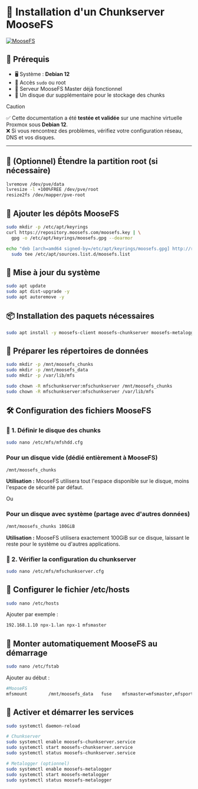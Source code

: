 # 🐘 Installation d'un Chunkserver MooseFS
[![MooseFS](https://img.shields.io/badge/MooseFS-Distributed%20FS-red?style=flat-square&logo=linux)](https://moosefs.com/)

## 🧾 Prérequis

* 🖥️ Système : **Debian 12**
* 🔐 Accès `sudo` ou root
* 🧠 Serveur MooseFS Master déjà fonctionnel
* 💽 Un disque dur supplémentaire pour le stockage des chunks

> [!caution]
> ✅ Cette documentation a été **testée et validée** sur une machine virtuelle Proxmox sous **Debian 12**.  
> ❌ Si vous rencontrez des problèmes, vérifiez votre configuration réseau, DNS et vos disques.

---

## 🧹 (Optionnel) Étendre la partition root (si nécessaire)

```bash
lvremove /dev/pve/data
lvresize -l +100%FREE /dev/pve/root
resize2fs /dev/mapper/pve-root
```

## 🐂 Ajouter les dépôts MooseFS

```bash
sudo mkdir -p /etc/apt/keyrings
curl https://repository.moosefs.com/moosefs.key | \
  gpg -o /etc/apt/keyrings/moosefs.gpg --dearmor

echo "deb [arch=amd64 signed-by=/etc/apt/keyrings/moosefs.gpg] http://repository.moosefs.com/moosefs-4/apt/debian/bookworm bookworm main" | \
  sudo tee /etc/apt/sources.list.d/moosefs.list
```

## 🔄 Mise à jour du système

```bash
sudo apt update
sudo apt dist-upgrade -y
sudo apt autoremove -y
```

## 📦 Installation des paquets nécessaires

```bash
sudo apt install -y moosefs-client moosefs-chunkserver moosefs-metalogger dfc
```

## 📁 Préparer les répertoires de données

```bash
sudo mkdir -p /mnt/moosefs_chunks
sudo mkdir -p /mnt/moosefs_data
sudo mkdir -p /var/lib/mfs

sudo chown -R mfschunkserver:mfschunkserver /mnt/moosefs_chunks
sudo chown -R mfschunkserver:mfschunkserver /var/lib/mfs
```

## 🛠️ Configuration des fichiers MooseFS

### 📌 1. Définir le disque des chunks

```bash
sudo nano /etc/mfs/mfshdd.cfg
```

### Pour un disque vide (dédié entièrement à MooseFS)

```bash
/mnt/moosefs_chunks
```

**Utilisation :** MooseFS utilisera tout l'espace disponible sur le disque, moins l'espace de sécurité par défaut.

Ou

### Pour un disque avec système (partage avec d'autres données)

```bash
/mnt/moosefs_chunks 100GiB
```

**Utilisation :** MooseFS utilisera exactement 100GiB sur ce disque, laissant le reste pour le système ou d'autres applications.

### 📌 2. Vérifier la configuration du chunkserver

```bash
sudo nano /etc/mfs/mfschunkserver.cfg
```

## 📇 Configurer le fichier /etc/hosts

```bash
sudo nano /etc/hosts
```

Ajouter par exemple :

```bash
192.168.1.10 npx-1.lan npx-1 mfsmaster
```

## 🔁 Monter automatiquement MooseFS au démarrage

```bash
sudo nano /etc/fstab
```

Ajouter au début : 

```bash
#MooseFS
mfsmount        /mnt/moosefs_data   fuse    mfsmaster=mfsmaster,mfsport=9421,_netdev,nonempty   0 0
```

## 🚀 Activer et démarrer les services

```bash
sudo systemctl daemon-reload

# Chunkserver
sudo systemctl enable moosefs-chunkserver.service
sudo systemctl start moosefs-chunkserver.service
sudo systemctl status moosefs-chunkserver.service

# Metalogger (optionnel)
sudo systemctl enable moosefs-metalogger
sudo systemctl start moosefs-metalogger
sudo systemctl status moosefs-metalogger
```
